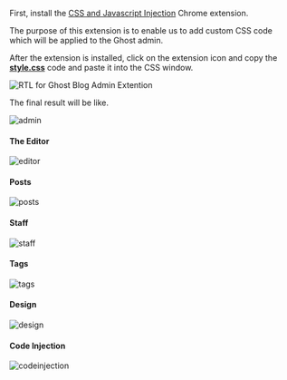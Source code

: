 First, install the [CSS and Javascript Injection](https://chrome.google.com/webstore/detail/css-and-javascript-inject/ckddknfdmcemedlmmebildepcmneakaa/related?hl=en) Chrome extension. 

The purpose of this extension is to enable us to add custom CSS code which will be applied to the Ghost admin.

After the extension is installed, click on the extension icon and copy the [**style.css**](style.css) code and paste it into the CSS window.

![RTL for Ghost Blog Admin Extention](https://user-images.githubusercontent.com/626005/81951062-fef92d80-9604-11ea-8fc8-57ed67aec7d7.png)

The final result will be like.

![admin](https://user-images.githubusercontent.com/626005/81950057-c573f280-9603-11ea-8988-9f912aae69da.png)

#### The Editor

![editor](https://user-images.githubusercontent.com/626005/81950109-d6246880-9603-11ea-8807-52a3b96be7da.png)

#### Posts

![posts](https://user-images.githubusercontent.com/626005/81950295-0e2bab80-9604-11ea-99a5-388f0a75eabd.png)

#### Staff

![staff](https://user-images.githubusercontent.com/626005/81950310-11bf3280-9604-11ea-8d43-c3aeae9a54c1.png)

#### Tags

![tags](https://user-images.githubusercontent.com/626005/81950313-12f05f80-9604-11ea-92e8-a1154930630e.png)

#### Design

![design](https://user-images.githubusercontent.com/626005/81950093-d1f84b00-9603-11ea-8b15-2079191768ac.png)

#### Code Injection

![codeinjection](https://user-images.githubusercontent.com/626005/81950090-d0c71e00-9603-11ea-8cc7-d64d08dee6d3.png)